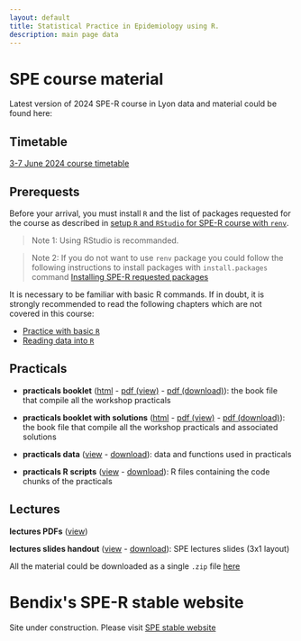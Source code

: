 ```yaml
---
layout: default
title: Statistical Practice in Epidemiology using R.
description: main page data
---
```


# SPE course material

Latest version of 2024 SPE-R course in Lyon data and material could be found here:

## Timetable

[3-7 June 2024 course timetable](https://github.com/SPE-R/SPE/blob/master/adm/SPE-R-timetable.md) 

## Prerequests

Before your arrival, you must install `R` and the list of packages requested for the course
as described in [setup `R` and `RStudio` for SPE-R course with `renv`](https://github.com/SPE-R/SPE/blob/master/misc/SPE_setup.md).

> Note 1: Using RStudio is recommanded. 

> Note 2: If you do not want to use `renv` package you could follow the following instructions to install packages with `install.packages` command [Installing SPE-R requested packages](https://github.com/SPE-R/SPE/blob/gh-spe-material/prerequest.knit.md)

It is necessary to be familiar with basic R commands. If in doubt, it is strongly recommended to read the following chapters which are not covered in this course:

  - [Practice with basic `R`](https://spe-r.github.io/SPE/SPE-R-2024-practicals/practice-with-basic-r.html)
  - [Reading data into `R`](https://spe-r.github.io/SPE/SPE-R-2024-practicals/reading-data-into-r.html)

## Practicals

  - **practicals booklet** ([html](https://spe-r.github.io/SPE/SPE-R-2024-practicals/) - 
  [pdf (view)](https://spe-r.github.io/SPE/SPE-R-2024-practicals/SPE-R-2024-practicals.pdf) - 
  [pdf (download)](https://github.com/SPE-R/SPE/raw/gh-pages/SPE-R-2024-practicals/SPE-R-2024-practicals.pdf)): the book file that compile all the workshop practicals 

  - **practicals booklet with solutions** ([html](https://spe-r.github.io/SPE/SPE-R-2024-practicals-with-solutions/) - 
  [pdf (view)](https://spe-r.github.io/SPE/SPE-R-2024-practicals-with-solutions/SPE-R-2024-practicals-with-solutions.pdf) -
  [pdf (download)](https://github.com/SPE-R/SPE/raw/gh-pages/SPE-R-2024-practicals-with-solutions/SPE-R-2024-practicals-with-solutions.pdf)): the book file that compile all the workshop practicals and associated solutions

  - **practicals data** ([view](https://github.com/SPE-R/SPE/tree/gh-spe-material/data) - 
  [download](https://github.com/SPE-R/SPE/raw/gh-spe-material/data.zip)): data and functions used in practicals

  - **practicals R scripts** ([view](https://github.com/SPE-R/SPE/tree/gh-spe-material/Rsolutions) - 
  [download](https://github.com/SPE-R/SPE/raw/gh-spe-material/Rsolutions.zip)): R files containing the code chunks of the practicals


## Lectures

**lectures PDFs** ([view](https://github.com/SPE-R/SPE/tree/gh-spe-material/lectures))

**lectures slides handout** ([view](https://github.com/SPE-R/SPE/tree/gh-spe-material/SPE-2024-lectures-3x1.pdf) - 
  [download](https://github.com/SPE-R/SPE/raw/gh-spe-material/SPE-2024-lectures-3x1.pdf)): SPE lectures slides (3x1 layout)
  
All the material could be downloaded as a single `.zip` file [here](https://github.com/SPE-R/SPE/raw/gh-spe-material/SPE-all-material.zip)


# Bendix's SPE-R stable website

Site under construction. Please visit [SPE stable website](http://bendixcarstensen.com/SPE/)



